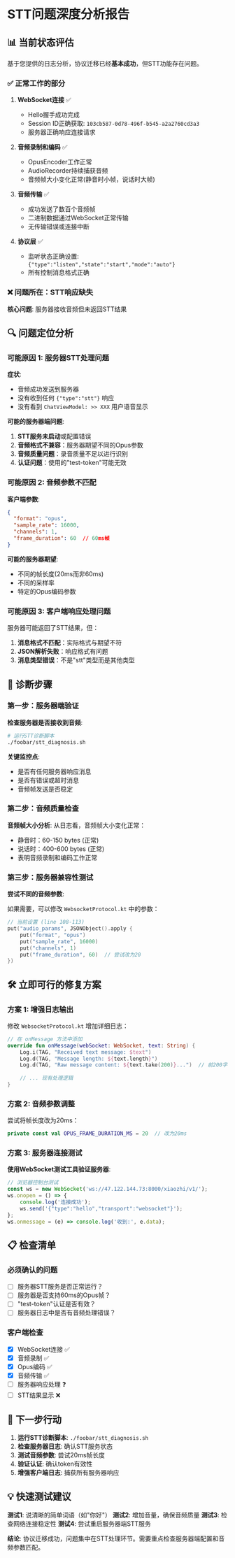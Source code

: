 # STT问题深度分析报告

## 📊 当前状态评估

基于您提供的日志分析，协议迁移已经**基本成功**，但STT功能存在问题。

### ✅ 正常工作的部分

1. **WebSocket连接** ✅
   - Hello握手成功完成
   - Session ID正确获取: `103cb587-0d78-496f-b545-a2a2760cd3a3`
   - 服务器正确响应连接请求

2. **音频录制和编码** ✅  
   - OpusEncoder工作正常
   - AudioRecorder持续捕获音频
   - 音频帧大小变化正常(静音时小帧，说话时大帧)

3. **音频传输** ✅
   - 成功发送了数百个音频帧
   - 二进制数据通过WebSocket正常传输
   - 无传输错误或连接中断

4. **协议层** ✅
   - 监听状态正确设置: `{"type":"listen","state":"start","mode":"auto"}`
   - 所有控制消息格式正确

### ❌ 问题所在：STT响应缺失

**核心问题**: 服务器接收音频但未返回STT结果

## 🔍 问题定位分析

### 可能原因 1: 服务器STT处理问题

**症状**:
- 音频成功发送到服务器
- 没有收到任何 `{"type":"stt"}` 响应
- 没有看到 `ChatViewModel: >> XXX` 用户语音显示

**可能的服务器端问题**:
1. **STT服务未启动**或配置错误
2. **音频格式不兼容**：服务器期望不同的Opus参数
3. **音频质量问题**：录音质量不足以进行识别
4. **认证问题**：使用的"test-token"可能无效

### 可能原因 2: 音频参数不匹配

**客户端参数**:
```json
{
  "format": "opus",
  "sample_rate": 16000,
  "channels": 1,
  "frame_duration": 60  // 60ms帧
}
```

**可能的服务器期望**:
- 不同的帧长度(20ms而非60ms)
- 不同的采样率
- 特定的Opus编码参数

### 可能原因 3: 客户端响应处理问题

服务器可能返回了STT结果，但：
1. **消息格式不匹配**：实际格式与期望不符
2. **JSON解析失败**：响应格式有问题
3. **消息类型错误**：不是"stt"类型而是其他类型

## 🔧 诊断步骤

### 第一步：服务器端验证

**检查服务器是否接收到音频**:
```bash
# 运行STT诊断脚本
./foobar/stt_diagnosis.sh
```

**关键监控点**:
- 是否有任何服务器响应消息
- 是否有错误或超时消息
- 音频帧发送是否稳定

### 第二步：音频质量检查

**音频帧大小分析**:
从日志看，音频帧大小变化正常：
- 静音时：60-150 bytes (正常)
- 说话时：400-600 bytes (正常)
- 表明音频录制和编码工作正常

### 第三步：服务器兼容性测试

**尝试不同的音频参数**:

如果需要，可以修改 `WebsocketProtocol.kt` 中的参数：

```kotlin
// 当前设置 (line 108-113)
put("audio_params", JSONObject().apply {
    put("format", "opus")
    put("sample_rate", 16000)
    put("channels", 1)
    put("frame_duration", 60)  // 尝试改为20
})
```

## 🛠️ 立即可行的修复方案

### 方案 1: 增强日志输出

修改 `WebsocketProtocol.kt` 增加详细日志：

```kotlin
// 在 onMessage 方法中添加
override fun onMessage(webSocket: WebSocket, text: String) {
    Log.i(TAG, "Received text message: $text")
    Log.d(TAG, "Message length: ${text.length}")
    Log.d(TAG, "Raw message content: ${text.take(200)}...")  // 前200字符
    
    // ... 现有处理逻辑
}
```

### 方案 2: 音频参数调整

尝试将帧长度改为20ms：

```kotlin
private const val OPUS_FRAME_DURATION_MS = 20  // 改为20ms
```

### 方案 3: 服务器连接测试

**使用WebSocket测试工具验证服务器**:

```javascript
// 浏览器控制台测试
const ws = new WebSocket('ws://47.122.144.73:8000/xiaozhi/v1/');
ws.onopen = () => {
    console.log('连接成功');
    ws.send('{"type":"hello","transport":"websocket"}');
};
ws.onmessage = (e) => console.log('收到:', e.data);
```

## 📋 检查清单

### 必须确认的问题

- [ ] 服务器STT服务是否正常运行？
- [ ] 服务器是否支持60ms的Opus帧？
- [ ] "test-token"认证是否有效？
- [ ] 服务器日志中是否有音频处理错误？

### 客户端检查

- [x] WebSocket连接 ✅
- [x] 音频录制 ✅  
- [x] Opus编码 ✅
- [x] 音频传输 ✅
- [ ] 服务器响应处理 ❓
- [ ] STT结果显示 ❌

## 🚀 下一步行动

1. **运行STT诊断脚本**: `./foobar/stt_diagnosis.sh`
2. **检查服务器日志**: 确认STT服务状态  
3. **测试音频参数**: 尝试20ms帧长度
4. **验证认证**: 确认token有效性
5. **增强客户端日志**: 捕获所有服务器响应

## 💡 快速测试建议

**测试1**: 说清晰的简单词语（如"你好"）
**测试2**: 增加音量，确保音频质量
**测试3**: 检查网络连接稳定性
**测试4**: 尝试重启服务器端STT服务

**结论**: 协议迁移成功，问题集中在STT处理环节。需要重点检查服务器端配置和音频参数匹配。 